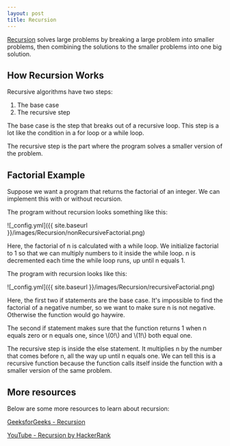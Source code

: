 ```yaml
---
layout: post
title: Recursion
---
```


[Recursion](https://ryanbhuynh.github.io/Recursion/) solves large problems by breaking a large problem into smaller problems, then combining the solutions to the smaller problems into one big solution.

## How Recursion Works
Recursive algorithms have two steps:
1. The base case
2. The recursive step

The base case is the step that breaks out of a recursive loop. This step is a lot like the condition in a for loop or a while loop.

The recursive step is the part where the program solves a smaller version of the problem. 

## Factorial Example 
Suppose we want a program that returns the factorial of an integer.
We can implement this with or without recursion.

The program without recursion looks something like this:  

![_config.yml]({{ site.baseurl }}/images/Recursion/nonRecursiveFactorial.png)

Here, the factorial of n is calculated with a while loop. 
We initialize factorial to 1 so that we can multiply numbers to it inside the while loop.
n is decremented each time the while loop runs, up until n equals 1.

The program with recursion looks like this:

![_config.yml]({{ site.baseurl }}/images/Recursion/recursiveFactorial.png)

Here, the first two if statements are the base case. 
It's impossible to find the factorial of a negative number, so we want to make sure n is not negative.
Otherwise the function would go haywire.

The second if statement makes sure that the function returns 1 when n equals zero or n equals one, since \\(0!\\) and \\(1!\\) both equal one.

The recursive step is inside the else statement. It multiplies n by the number that comes before n, all the way up until n equals one.
We can tell this is a recursive function because the function calls itself inside the function with a smaller version of the same problem.

## More resources
Below are some more resources to learn about recursion:

[GeeksforGeeks - Recursion](https://www.geeksforgeeks.org/recursion/)

[YouTube - Recursion by HackerRank](https://www.youtube.com/watch?v=KEEKn7Me-ms)
